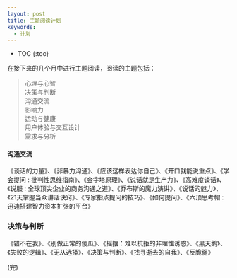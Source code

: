 ```yaml
---
layout: post
title: 主题阅读计划
keywords:
  - 计划
---
```


* TOC
{:toc}

在接下来的几个月中进行主题阅读，阅读的主题包括：

> 心理与心智     
> 决策与判断         
> 沟通交流       
> 影响力       
> 运动与健康     
> 用户体验与交互设计     
> 需求与分析      

#### 沟通交流
《谈话的力量》、《非暴力沟通》、《应该这样表达你自己》、《开口就能说重点》、《学会提问 : 批判性思维指南》、《金字塔原理》、《说话就是生产力》、《高难度谈话》、《说服 : 全球顶尖企业的商务沟通之道》、《乔布斯的魔力演讲》、《说话的魅力》、《21天掌握当众讲话诀窍》、《专家指点提问的技巧》、《如何提问》、《六顶思考帽 : 迅速搭建智力资本扩张的平台》

### 决策与判断
《错不在我》、《别做正常的傻瓜》、《摇摆：难以抗拒的非理性诱惑》、《黑天鹅》、《失败的逻辑》、《无从选择》、《决策与判断》、《找寻逝去的自我》、《反脆弱》

(完)




